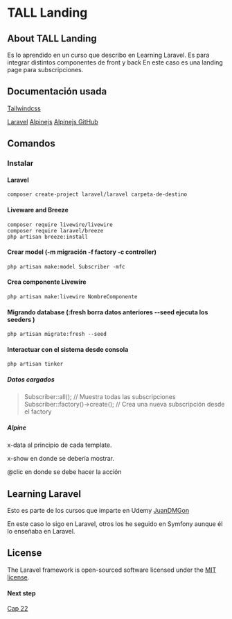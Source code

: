# TALL Landing

## About TALL Landing

Es lo aprendido en un curso que describo en Learning Laravel.
Es para integrar distintos componentes de front y back
En este caso es una landing page para subscripciones.

## Documentación usada

[Tailwindcss](https://tailwindcss.com/docs/installation)

[Laravel](https://laravel.com/docs/8.x/installation)
[Alpinejs](https://alpinejs.dev/start-here)
[Alpinejs GitHub](https://github.com/alpinejs/alpine)




## Comandos

### Instalar
#### Laravel
```
composer create-project laravel/laravel carpeta-de-destino
```
#### Liveware and Breeze
```
composer require livewire/livewire
composer require laravel/breeze
php artisan breeze:install
```
#### Crear model (-m migración -f factory -c controller)
```
php artisan make:model Subscriber -mfc
```

#### Crea componente Livewire
```
php artisan make:livewire NombreComponente
```

#### Migrando database (:fresh borra datos anteriores --seed ejecuta los seeders )
```
php artisan migrate:fresh --seed
```
#### Interactuar con el sistema desde consola
```
php artisan tinker
```
##### Datos cargados
> Subscriber::all(); // Muestra todas las subscripciones
> Subscriber::factory()->create(); // Crea una nueva subscripción desde el factory

##### Alpine

x-data al principio de cada template.

x-show en donde se debería mostrar.

@clic en donde se debe hacer la acción

## Learning Laravel

Esto es parte de los cursos que imparte en Udemy [JuanDMGon](https://www.udemy.com/user/juandavidmezagonzlez/)

En este caso lo sigo en Laravel, otros los he seguido en Symfony aunque él lo enseñaba en Laravel.

## License

The Laravel framework is open-sourced software licensed under the [MIT license](https://opensource.org/licenses/MIT).

#### Next step
[Cap 22](https://www.udemy.com/course/stack-tall-tailwind-alpine-laravel-y-livewire/learn/lecture/24100604#questions/15135674)
